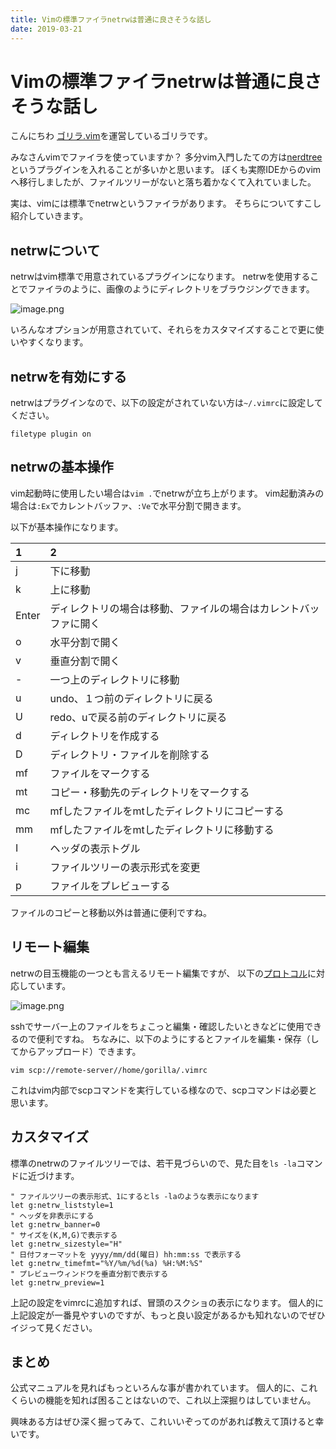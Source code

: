```yaml
---
title: Vimの標準ファイラnetrwは普通に良さそうな話し
date: 2019-03-21
---
```


# Vimの標準ファイラnetrwは普通に良さそうな話し

こんにちわ
[ゴリラ.vim](https://gorillavim.connpass.com/)を運営しているゴリラです。

みなさんvimでファイラを使っていますか？
多分vim入門したての方は[nerdtree](https://github.com/scrooloose/nerdtree)というプラグインを入れることが多いかと思います。
ぼくも実際IDEからのvimへ移行しましたが、ファイルツリーがないと落ち着かなくて入れていました。

実は、vimには標準でnetrwというファイラがあります。
そちらについてすこし紹介していきます。

## netrwについて
netrwはvim標準で用意されているプラグインになります。
netrwを使用することでファイラのように、画像のようにディレクトリをブラウジングできます。

![image.png](https://qiita-image-store.s3.amazonaws.com/0/66178/59adb3c6-9e2d-909e-a36f-626876a63e0c.png)

いろんなオプションが用意されていて、それらをカスタマイズすることで更に使いやすくなります。

## netrwを有効にする
netrwはプラグインなので、以下の設定がされていない方は`~/.vimrc`に設定してください。

```vim
filetype plugin on
```

## netrwの基本操作
vim起動時に使用したい場合は`vim .`でnetrwが立ち上がります。
vim起動済みの場合は`:Ex`でカレントバッファ、`:Ve`で水平分割で開きます。

以下が基本操作になります。

| 1 | 2 |
|:--|:--|
| j  |  下に移動 |
| k  |  上に移動 |
| Enter  |  ディレクトリの場合は移動、ファイルの場合はカレントバッファに開く |
| o  | 水平分割で開く  |
| v  | 垂直分割で開く  |
| -  | 一つ上のディレクトリに移動 |
| u | undo、１つ前のディレクトリに戻る |
| U | redo、uで戻る前のディレクトリに戻る |
| d | ディレクトリを作成する |
| D | ディレクトリ・ファイルを削除する |
| mf| ファイルをマークする |
| mt| コピー・移動先のディレクトリをマークする |
| mc| mfしたファイルをmtしたディレクトリにコピーする|
| mm| mfしたファイルをmtしたディレクトリに移動する|
| I | ヘッダの表示トグル |
| i | ファイルツリーの表示形式を変更 |
| p | ファイルをプレビューする |

ファイルのコピーと移動以外は普通に便利ですね。

## リモート編集
netrwの目玉機能の一つとも言えるリモート編集ですが、
以下の[プロトコル](https://vim-jp.org/vimdoc-ja/pi_netrw.html#netrw-ref)に対応しています。

![image.png](https://qiita-image-store.s3.amazonaws.com/0/66178/7d579647-f92f-fcee-be5e-1cf16e5d996e.png)

sshでサーバー上のファイルをちょこっと編集・確認したいときなどに使用できるので便利ですね。
ちなみに、以下のようにするとファイルを編集・保存（してからアップロード）できます。

```shell
vim scp://remote-server//home/gorilla/.vimrc
```

これはvim内部でscpコマンドを実行している様なので、scpコマンドは必要と思います。

## カスタマイズ
標準のnetrwのファイルツリーでは、若干見づらいので、見た目を`ls -la`コマンドに近づけます。

```vim
" ファイルツリーの表示形式、1にするとls -laのような表示になります
let g:netrw_liststyle=1
" ヘッダを非表示にする
let g:netrw_banner=0
" サイズを(K,M,G)で表示する
let g:netrw_sizestyle="H"
" 日付フォーマットを yyyy/mm/dd(曜日) hh:mm:ss で表示する
let g:netrw_timefmt="%Y/%m/%d(%a) %H:%M:%S"
" プレビューウィンドウを垂直分割で表示する
let g:netrw_preview=1
```

上記の設定をvimrcに追加すれば、冒頭のスクショの表示になります。
個人的に上記設定が一番見やすいのですが、もっと良い設定があるかも知れないのでぜひイジって見ください。

## まとめ
公式マニュアルを見ればもっといろんな事が書かれています。
個人的に、これくらいの機能を知れば困ることはないので、これ以上深掘りはしていません。

興味ある方はぜひ深く掘ってみて、これいいぞってのがあれば教えて頂けると幸いです。
